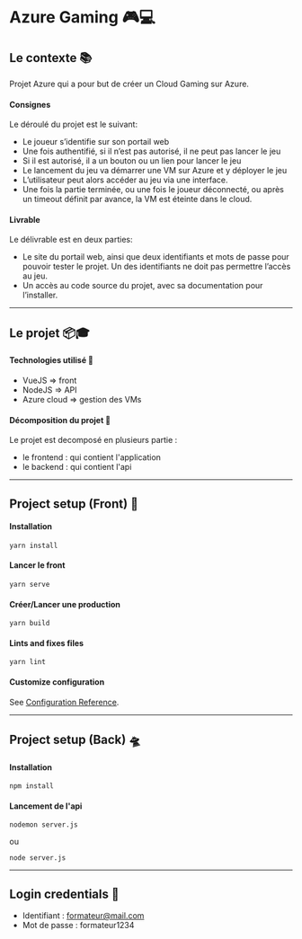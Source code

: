 # Azure Gaming 🎮💻

## Le contexte 📚
Projet Azure qui a pour but de créer un Cloud Gaming sur Azure.

#### Consignes
Le déroulé du projet est le suivant:
* Le joueur s’identifie sur son portail web
* Une fois authentifié, si il n’est pas autorisé, il ne peut pas lancer le jeu
* Si il est autorisé, il a un bouton ou un lien pour lancer le jeu
* Le lancement du jeu va démarrer une VM sur Azure et y déployer le jeu
* L’utilisateur peut alors accéder au jeu via une interface.
* Une fois la partie terminée, ou une fois le joueur déconnecté, ou après un
timeout définit par avance, la VM est éteinte dans le cloud.

#### Livrable
Le délivrable est en deux parties:
* Le site du portail web, ainsi que deux identifiants et mots de passe pour
pouvoir tester le projet. Un des identifiants ne doit pas permettre l’accès au
jeu.
* Un accès au code source du projet, avec sa documentation pour l’installer.

---

## Le projet 📦🎓

#### Technologies utilisé 📕
* VueJS => front
* NodeJS => API
* Azure cloud => gestion des VMs

#### Décomposition du projet 🧐
Le projet est decomposé en plusieurs partie :
* le frontend : qui contient l'application 
* le backend : qui contient l'api

---

## Project setup (Front) 🚀

#### Installation
```
yarn install
```

#### Lancer le front
```
yarn serve
```

#### Créer/Lancer une production
```
yarn build
```

#### Lints and fixes files
```
yarn lint
```

#### Customize configuration
See [Configuration Reference](https://cli.vuejs.org/config/).

---

## Project setup (Back) 🛸

#### Installation
```
npm install
```

#### Lancement de l'api
```
nodemon server.js
```
ou 
```
node server.js
```

---

## Login credentials 🔑
 - Identifiant : formateur@mail.com
 - Mot de passe : formateur1234

